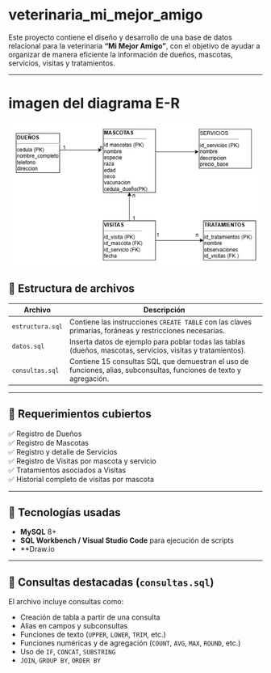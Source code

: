 # veterinaria_mi_mejor_amigo

Este proyecto contiene el diseño y desarrollo de una base de datos relacional para la veterinaria **“Mi Mejor Amigo”**, con el objetivo de ayudar a organizar de manera eficiente la información de dueños, mascotas, servicios, visitas y tratamientos.

---

# imagen del diagrama E-R
![imagen](/diagrama%20E-R.jpeg)

## 📁 Estructura de archivos

| Archivo             | Descripción |
|---------------------|-------------|
| `estructura.sql`    | Contiene las instrucciones `CREATE TABLE` con las claves primarias, foráneas y restricciones necesarias. |
| `datos.sql`         | Inserta datos de ejemplo para poblar todas las tablas (dueños, mascotas, servicios, visitas y tratamientos). |
| `consultas.sql`     | Contiene 15 consultas SQL que demuestran el uso de funciones, alias, subconsultas, funciones de texto y agregación. |

---

## 📌 Requerimientos cubiertos

✅ Registro de Dueños  
✅ Registro de Mascotas  
✅ Registro y detalle de Servicios  
✅ Registro de Visitas por mascota y servicio  
✅ Tratamientos asociados a Visitas  
✅ Historial completo de visitas por mascota  

---

## 🧩 Tecnologías usadas

- **MySQL** 8+
- **SQL Workbench / Visual Studio Code** para ejecución de scripts
- **Draw.io 

---

## 🔎 Consultas destacadas (`consultas.sql`)

El archivo incluye consultas como:

- Creación de tabla a partir de una consulta
- Alias en campos y subconsultas
- Funciones de texto (`UPPER`, `LOWER`, `TRIM`, etc.)
- Funciones numéricas y de agregación (`COUNT`, `AVG`, `MAX`, `ROUND`, etc.)
- Uso de `IF`, `CONCAT`, `SUBSTRING`
- `JOIN`, `GROUP BY`, `ORDER BY`
